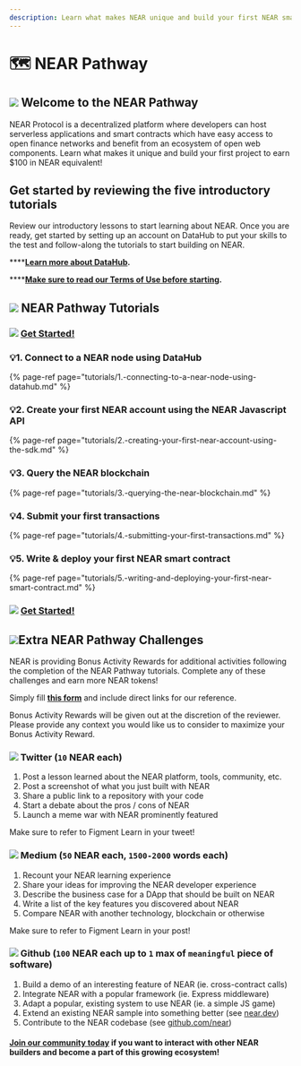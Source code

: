 ```yaml
---
description: Learn what makes NEAR unique and build your first NEAR smart contract
---
```


# 🗺 NEAR Pathway

## ![](../../.gitbook/assets/unnamed-1-.png) Welcome to the NEAR Pathway

NEAR Protocol is a decentralized platform where developers can host serverless applications and smart contracts which have easy access to open finance networks and benefit from an ecosystem of open web components. Learn what makes it unique and build your first project to earn $100 in NEAR equivalent! 

## Get started by reviewing the five introductory tutorials 

Review our introductory lessons to start learning about NEAR. Once you are ready, get started by setting up an account on DataHub to put your skills to the test and follow-along the tutorials to start building on NEAR. 

\*\*\*\*[**Learn more about DataHub**](https://learn.figment.io/guides/datahub-products)**.** 

\*\*\*\*[**Make sure to read our Terms of Use before starting**](https://learn.datahub.figment.io/terms-of-use)**.** 

## ![](../../.gitbook/assets/tnear_icon_1.png) NEAR Pathway Tutorials

### ![](../../.gitbook/assets/vhhp1wl4_400x400-1-.jpg) [Get Started! ](https://datahub.figment.io/sign_up?service=near)

### 💡1. Connect to a NEAR node using DataHub 

{% page-ref page="tutorials/1.-connecting-to-a-near-node-using-datahub.md" %}

### 💡2. Create your first NEAR account using the NEAR Javascript API

{% page-ref page="tutorials/2.-creating-your-first-near-account-using-the-sdk.md" %}

### 💡3. Query the NEAR blockchain 

{% page-ref page="tutorials/3.-querying-the-near-blockchain.md" %}

### 💡4. Submit your first transactions 

{% page-ref page="tutorials/4.-submitting-your-first-transactions.md" %}

### 💡5. Write & deploy your first NEAR smart contract

{% page-ref page="tutorials/5.-writing-and-deploying-your-first-near-smart-contract.md" %}

### ![](../../.gitbook/assets/vhhp1wl4_400x400-1-.jpg) [Get Started! ](https://datahub.figment.io/sign_up?service=near) 

## ![](../../.gitbook/assets/tnear_icon_1.png)Extra NEAR Pathway Challenges

NEAR is providing Bonus Activity Rewards for additional activities following the completion of the NEAR Pathway tutorials. Complete any of these challenges and earn more NEAR tokens! 

Simply fill [**this form**](https://forms.gle/6JoCD6wmqoq33Brp7) and include direct links for our reference.   
  
Bonus Activity Rewards will be given out at the discretion of the reviewer. Please provide any context you would like us to consider to maximize your Bonus Activity Reward. 

### ![](../../.gitbook/assets/download-6-.png) Twitter \(`10` NEAR each\)

1. Post a lesson learned about the NEAR platform, tools, community, etc.
2. Post a screenshot of what you just built with NEAR
3. Share a public link to a repository with your code
4. Start a debate about the pros / cons of NEAR
5. Launch a meme war with NEAR prominently featured

Make sure to refer to Figment Learn in your tweet! 

### ![](../../.gitbook/assets/download-7-.png) Medium \(`50` NEAR each, `1500-2000` words each\)

1. Recount your NEAR learning experience
2. Share your ideas for improving the NEAR developer experience
3. Describe the business case for a DApp that should be built on NEAR
4. Write a list of the key features you discovered about NEAR
5. Compare NEAR with another technology, blockchain or otherwise

Make sure to refer to Figment Learn in your post! 

### ![](../../.gitbook/assets/github-square-512.png) Github \(`100` NEAR each up to `1` max of `meaningful` piece of software\)

1. Build a demo of an interesting feature of NEAR \(ie. cross-contract calls\)
2. Integrate NEAR with a popular framework \(ie. Express middleware\)
3. Adapt a popular, existing system to use NEAR \(ie. a simple JS game\)
4. Extend an existing NEAR sample into something better \(see [near.dev](http://near.dev/)\)
5. Contribute to the NEAR codebase \(see [github.com/near](http://github.com/near)\)

#### [Join our community today](https://discord.gg/PtkKz5) if you want to interact with other NEAR builders and become a part of this growing ecosystem! 

